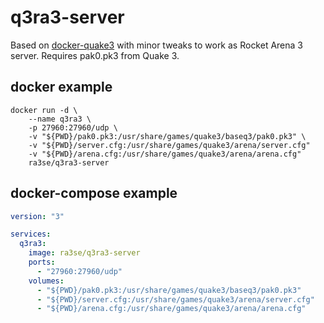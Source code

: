 # q3ra3-server

Based on [docker-quake3](https://github.com/InAnimaTe/docker-quake3) with minor tweaks to work as Rocket Arena 3 server. Requires pak0.pk3 from Quake 3.

## docker example

```console
docker run -d \
    --name q3ra3 \
    -p 27960:27960/udp \
    -v "${PWD}/pak0.pk3:/usr/share/games/quake3/baseq3/pak0.pk3" \
    -v "${PWD}/server.cfg:/usr/share/games/quake3/arena/server.cfg"
    -v "${PWD}/arena.cfg:/usr/share/games/quake3/arena/arena.cfg"
    ra3se/q3ra3-server
```

## docker-compose example

```yaml
version: "3"

services:
  q3ra3:
    image: ra3se/q3ra3-server
    ports:
      - "27960:27960/udp"
    volumes:
      - "${PWD}/pak0.pk3:/usr/share/games/quake3/baseq3/pak0.pk3"
      - "${PWD}/server.cfg:/usr/share/games/quake3/arena/server.cfg"
      - "${PWD}/arena.cfg:/usr/share/games/quake3/arena/arena.cfg"
```